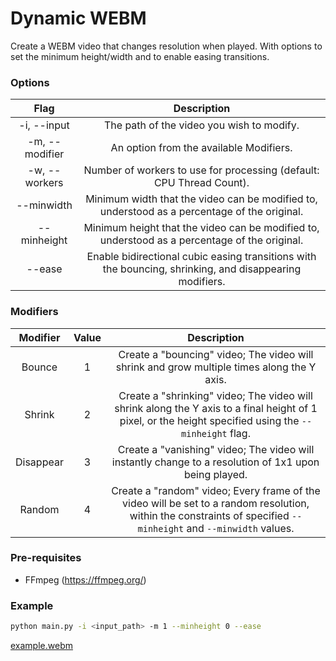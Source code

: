# Dynamic WEBM

Create a WEBM video that changes resolution when played. With options to set the minimum height/width and to enable easing transitions. 

### Options

| Flag           | Description                                                                                             |
| :--------------: | :-------------------------------------------------------------------------------------------------------: |
| -i, --input    | The path of the video you wish to modify.                                                               |
| -m, --modifier | An option from the available Modifiers.                                                               |
| -w, --workers  | Number of workers to use for processing (default: CPU Thread Count).                                    |
| --minwidth     | Minimum width that the video can be modified to, understood as a percentage of the original.            |
| --minheight    | Minimum height that the video can be modified to, understood as a percentage of the original.           |
| --ease         | Enable bidirectional cubic easing transitions with the bouncing, shrinking, and disappearing modifiers. |


### Modifiers

| Modifier  | Value | Description                                                                                                                                                      |
| :---------: | :-----: | :----------------------------------------------------------------------------------------------------------------------------------------------------------------: |
| Bounce    | 1     | Create a "bouncing" video; The video will shrink and grow multiple times along the Y axis.                                                                       |
| Shrink    | 2     | Create a "shrinking" video; The video will shrink along the Y axis to a final height of 1 pixel, or the height specified using the `--minheight` flag.           |
| Disappear | 3     | Create a "vanishing" video; The video will instantly change to a resolution of 1x1 upon being played.                                                            |
| Random    | 4     | Create a "random" video; Every frame of the video will be set to a random resolution, within the constraints of specified `--minheight` and `--minwidth` values. |

### Pre-requisites

- FFmpeg (https://ffmpeg.org/)

### Example

```bash
python main.py -i <input_path> -m 1 --minheight 0 --ease
```

[example.webm](https://user-images.githubusercontent.com/45544056/182500464-c14adb3d-9396-4821-b89a-558e1dbdeca7.webm)

